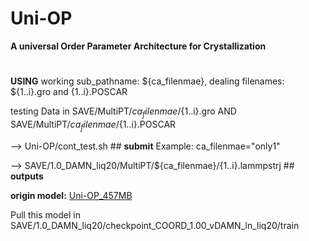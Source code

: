# Uni-OP
**A universal Order Parameter Architecture for Crystallization**
#

 **USING**   working sub_pathname: ${ca_filenmae}, dealing filenames: ${1..i}.gro and {1..i}.POSCAR
 
 testing Data in SAVE/MultiPT/${ca_filenmae}/${1..i}.gro  AND  SAVE/MultiPT/${ca_filenmae}/${1..i}.POSCAR
 
--> Uni-OP/cont_test.sh ## **submit** Example: ca_filenmae="only1"

--> SAVE/1.0_DAMN_liq20/MultiPT/${ca_filenmae}/{1..i}.lammpstrj ## **outputs**


**origin model:**
[Uni-OP_457MB](https://www.dropbox.com/scl/fo/yvcfi23nokcg7u2j37aa0/AMkAqWznc35bRIxMIcHv88c?rlkey=a1isd575voytueqmw0vfttctw&st=94yb40tf&dl=0)

Pull this model in SAVE/1.0_DAMN_liq20/checkpoint_COORD_1.00_vDAMN_ln_liq20/train
